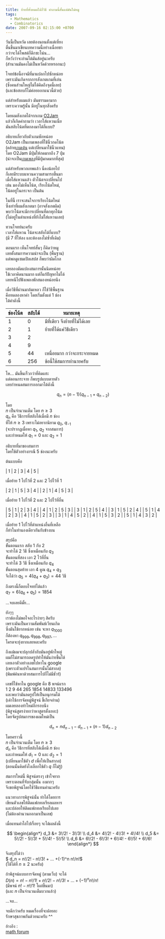 ```yaml
---
title: ย้ายที่ทั้งหมดได้กี่วิธี คำถามนี้สั้นแต่มันไม่หมู
tags:
  - Mathematics
  - Combinatorics
date: 2007-09-16 02:15:00 +0700
---
```


วันนี้เป็นหวัด เลยต้องนอนตั้งแต่เที่ยง  
ตื่นขึ้นมาเขียนบทความนี้อย่างเฉื่อยชา  
กว่าจะได้โพสต์ก็ดึกซะโน่น...  
ก็หวังว่าจะอ่านได้มันส์อยู่นะครับ  
(สำนวนมันคงไม่เป็นหวัดด้วยหรอกนะ)

โจทย์ข้อนี้อาจมีที่มาแปลกไปซักหน่อย  
เพราะมันเกิดจากการสังเกตเกมที่เล่น  
(ซึ่งคนส่วนใหญ่ไม่ได้คิดถึงจุดนี้เลย)  
(และข้อสอบก็ไม่ค่อยออกแนวนี้ด้วย)

แต่สำหรับผมแล้ว มันธรรมดามาก  
เพราะความรู้นั้น มีอยู่ในทุกสิ่งครับ

โดยผมสังเกตได้จากเกม [O2Jam][]  
แล้วก็เกิดคำถามว่า เวลาใส่แหวนเนี่ย  
มันสลับโน้ตที่ตกลงมาได้กี่แบบ?

อธิบายเกี่ยวกับตัวเกมซักหน่อย  
O2Jam เป็นเกมเพลงที่ใช้นิ้วกดโน้ต  
(คล้าย[เกมเต้น][dance dance rev] แต่เปลี่ยนมาใช้นิ้วแทน)  
โดย O2Jam มีปุ่มให้กดมากถึง 7 ปุ่ม  
(น่าจะเป็น[เกมเพลง][music game]ที่มีปุ่มกดมากที่สุด)

แต่สำหรับพวกเทพแล้ว นี่คงน้อยไป  
ก็เลยมีระบบแหวนความสามารถขึ้นมา  
เมื่อใส่แหวนแล้ว ตัวโน้ตจะเปลี่ยนไป  
เช่น มองไม่เห็นโน้ต, เรียงโน้ตใหม่,  
โน้ตอยู่ในกระจก เป็นต้น

ในที่นี้ เราจะสนใจการเรียงโน้ตใหม่  
ซึ่งเท่าที่ผมสังเกตมา (อาจสังเกตผิด)  
พบว่าโน้ตจะมีการเปลี่ยนที่ตกทุกโน้ต  
(ไม่อยู่ในตำแหน่งที่ยังไม่ใส่แหวนเลย)

ทวนโจทย์นะครับ  
เวลาใส่แหวน โน้ตจะสลับได้กี่แบบ?  
(มี 7 ที่ให้ลง และต้องลงไม่ซ้ำที่เดิม)

ตอนแรก เห็นโจทย์สั้นๆ ก็คิดว่าหมู  
เลยตั้งสมการความน่าจะเป็น (พื้นฐาน)  
แต่พอดูแซมเปิลเสปส ก็พบว่าผิดไกล

เลยลองดัดแปลงสมการนั้นนิดหน่อย  
ใช้เวลาคิดนานมาก แต่ก็แก้ปัญหาไม่ได้  
เลยหนีไปฟังเพลงพักสมองหน่อยนึง

เมื่อวิธีที่ผ่านมาล้มเหลว ก็ใช้วิธีพื้นฐาน  
คือทดลองหาค่า โดยเริ่มตั่งแต่ 1 ช่อง  
ได้ค่าดังนี้  

| ช่องโน้ต | สลับได้ | หมายเหตุ                 |
| ------ | ----- | ----------------------- |
| 1      | 0     | มีที่เดียว จึงย้ายที่ไม่ได้เลย    |
| 2      | 1     | ย้ายที่ได้แค่วิธีเดียว          |
| 3      | 2     |                         |
| 4      | 9     |                         |
| 5      | 44    | เหนื่อยมาก กว่าจะกระจายหมด |
| 6      | 256   | ข้อนี้ใช้สมการทำนายครับ      |

โห... มันขึ้นเร็วกว่าที่คิดแฮะ  
แต่ตอนกระจาย ก็พบรูปแบบตายตัว  
เลยกำหนดสมการออกมาได้ดังนี้

$$
q_n = (n-1)(q_{n-1} + q_{n-2})
$$

โดย  
$n$ เป็นจำนวนเต็ม โดย $n \ge 3$  
$q_n$ คือ วิธีการที่สลับได้เมื่อมี $n$ ช่อง  
ที่ให้ $n \ge 3$ เพราะไม่อยากนิยาม $q_0$, $q_{-1}$  
(จะปรากฎเมื่อหา $q_1$, $q_2$ จากสมการ)  
และกำหนดให้ $q_1 = 0$ และ $q_2 = 1$

อธิบายที่มาของสมการ  
โดยใช้ตัวอย่างกรณี 5 ช่องนะครับ

ต้นแบบคือ

| 1 | 2 | 3 | 4 | 5 |

เมื่อย้าย 1 ไปไว้ที่ 2 และ 2 ไปไว้ที่ 1

| 2 | 1 | 5 | 3 | 4 |
| 2 | 1 | 4 | 5 | 3 |

เมื่อย้าย 1 ไปไว้ที่ 2 และ 2 ไปไว้ที่อื่น

| 5 | 1 | 2 | 3 | 4 |
| 4 | 1 | 2 | 5 | 3 |
| 3 | 1 | 2 | 5 | 4 |
| 3 | 1 | 5 | 2 | 4 |
| 5 | 1 | 4 | 2 | 3 |
| 4 | 1 | 5 | 2 | 3 |
| 3 | 1 | 4 | 5 | 2 |
| 4 | 1 | 5 | 3 | 2 |
| 5 | 1 | 4 | 3 | 2 |

เมื่อย้าย 1 ไปไว้ที่ตำแหน่งอื่นที่เหลือ  
ก็ทำในทำนองเดียวกันกับข้างบน

สรุปคือ  
ขั้นตอนแรก สลับ 1 กับ 2  
จะทำได้ 2 วิธี ซึ่งเหมือนกับ $q_3$  
ขั้นตอนที่สอง เอา 2 ไว้ที่อื่น  
จะทำได้ 3 วิธี ซึ่งเหมือนกับ $q_4$  
ขั้นตอนสุดท้าย เอา 4 คูณ $q_4 + q_3$  
จึงได้ว่า $q_5 = 4(q_4 + q_3) = 44$ วิธี

ถึงตรงนี้ก็ตอบโจทย์ได้แล้ว  
$q_7 = 6(q_6 + q_5) = 1854$

...จบเลยดีมั้ย...

ยังๆๆ  
เราต้องไม่พอใจอะไรง่ายๆ สิครับ  
เพราะมันเป็นความสัมพันธ์เวียนเกิด  
ซึ่งมันใช้ยากหน่อย เช่น จะหา $q_{1000}$  
ก็ต้องหา $q_{999}, q_{998}, q_{997}, \dots$  
โครตจะยุ่งยากเลยหละครับ

ถึงแม้ผมจะปลุกปล้ำกับมันอยู่พักใหญ่  
ผมก็ไม่สามารถลดรูปทำให้มันง่ายขึ้นได้  
เลยเอาตัวอย่างเลขไปหาใน google  
(เพราะตัวแปรในสมการนั้นไม่สากล)  
(พิมพ์ค้นหาด้วยสมการไปก็ไม่มีชัวร์)

เลขที่ใช้หาใน google คือ 8 พจน์แรก  
1 2 9 44 265 1854 14833 133496  
และพบว่ามันลดรูปให้เป็นอนุกรมได้  
(เค้าใช้การจัดหมู่พิสูจน์ ขี้เกียจอ่าน)  
ผมเลยลองทำใหม่อีกรอบนึง  
(พิสูจน์สูตรง่ายกว่าหาสูตรตั้งเยอะ)  
โดยจัดรูปสมการของผมใหม่เป็น

$$
d_n = nd_{n-1} - d_{n-1} + (n-1)d_{n-2}
$$

โดยคราวนี้  
$n$ เป็นจำนวนเต็ม โดย $n \ge 3$  
$d_n$ คือ วิธีการที่สลับได้เมื่อมี $n$ ช่อง  
และกำหนดให้ $d_1 = 0$ และ $d_2 = 1$  
(เปลี่ยนมาใช้ตัว $d$ เพื่อให้เป็นสากล)  
(ตอนนั้นคิดยังไงเลือกใช้ตัว $q$ ก็ไม่รู้)

สมการใหม่นี้ พิสูจน์ตรงๆ เข้าใจยาก  
เพราะตอนที่จับกลุ่มนั้น งงมากๆ  
จึงขอพิสูจน์โดยใช้วิธีแทนค่านะครับ

แนวทางการพิสูจน์นั้น ทำได้โดยการ  
เขียนตัวเลขให้ติดแฟกทอเรียลผลหาร  
และปล่อยให้ติดแฟกทอเรียลไปเลย  
(ไม่ต้องคำนวนออกมาเป็นเลข)

เมื่อแทนค่าไล่ไปเรื่อยๆ จะได้ผลดังนี้

$$ \begin{align*}
d_3 &= 3!/2! - 3!/3! \\
d_4 &= 4!/2! - 4!/3! + 4!/4! \\
d_5 &= 5!/2! - 5!/3! + 5!/4! - 5!/5! \\
d_6 &= 6!/2! - 6!/3! + 6!/4! - 6!/5! + 6!/6!
\end{align*} $$

จึงสรุปได้ว่า  
$ d_n = n!/2! - n!/3! + ... +(-1)^n n!/n!$  
(ใช้ได้ที่ $n \ge 2$ นะครับ)

ถ้าพิสูจน์แบบการจัดหมู่ (ตามเว็บ) จะได้  
$D(n) = n! - n!/1! + n!/2! - n!/3! + ... +(-1)^n n!/n!$  
(มีพจน์ $n! - n!/1!$ โผล่ขึ้นมา)  
(และ $n$ เป็นจำนวนเต็มบวกแล้ว)

...จบ...

จบดีกว่าครับ หมดเรื่องที่จะฝอยละ  
รักษาสุขภาพกันด้วยนะครับ ^^

อ้างอิง :  
[math forum][]


[O2Jam]: //en.wikipedia.org/wiki/O2jam
[dance dance rev]: //en.wikipedia.org/wiki/Dance_Dance_Revolution
[music game]: //en.wikipedia.org/wiki/Music_video_game

[math forum]: //mathforum.org/library/drmath/view/56185.html
